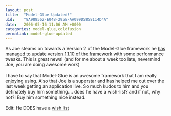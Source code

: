 ```yaml
---
layout: post
title:  "Model-Glue Updated!"
uid:	"8A988562-E04B-295E-AA099D5858114D4A"
date:   2006-05-16 11:06 AM +0000
categories: model-glue,coldfusion
permalink: model-glue-updated
---
```

As Joe steams on towards a Version 2 of the Model-Glue framework he <a target="_blank" href="http://clearsoftware.net/index.cfm?mode=entry&amp;entry=3CF0C03F-E081-2BAC-695F90F679DE6E20">has managed to update version 1.1.10 of the framework </a>with some performance tweaks. This is great news! (and for me about a week too late, nevermind&nbsp; Joe, you are doing awesome work)<br /><br />I have to say that Model-Glue is an awesome framework that I am really enjoying using. Also that Joe is a superstar and has helped me out over the last week getting an application live. So much kudos to him and you definately buy him something.... does he have a wish-list? and if not, why not?! Buy him something nice instead.<br /><br />Edit: He DOES have a <a href="http://www.amazon.com/gp/registry/registry.html/002-4144279-1525625?%5Fencoding=UTF8&amp;type=wishlist&amp;id=1APLL3VLDGWK" target="_blank">wish list</a>